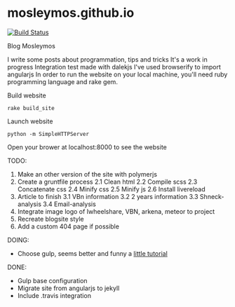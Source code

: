 # mosleymos.github.io
[![Build Status](https://travis-ci.org/mosleymos/mosleymos.github.io.svg?branch=master)](https://travis-ci.org/mosleymos/mosleymos.github.io)

Blog Mosleymos

I write some posts about programmation, tips and tricks
It's a work in progress
Integration test made with dalekjs
I've used browserify to import angularjs
In order to run the website on your local machine, you'll need ruby programming language and rake gem.

Build website
```
rake build_site

```
Launch website
```
python -m SimpleHTTPServer

```
Open your brower at localhost:8000 to see the website

TODO:
1. Make an other version of the site with polymerjs
2. Create a gruntfile process
  2.1 Clean html
  2.2 Compile scss 
  2.3 Concatenate css 
  2.4 Minify css
  2.5 Minify js 
  2.6 Install livereload
3. Article to finish
  3.1 VBn information
  3.2 2 years information
  3.3 Shneck-analysis
  3.4 Email-analysis
4. Integrate image logo of Iwheelshare, VBN, arkena, meteor to project
6. Recreate blogsite style
7. Add a custom 404 page if possible


DOING:
- Choose gulp, seems better and funny a [little tutorial](https://www.youtube.com/watch?v=dwSLFai8ovQ)


DONE:
- Gulp base configuration
- Migrate site from angularjs to jekyll
- Include .travis integration
